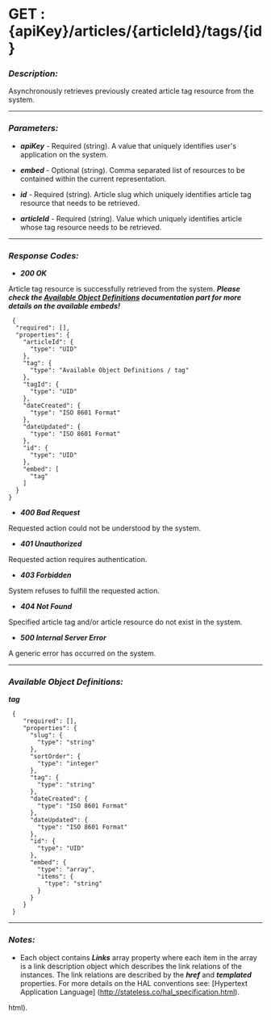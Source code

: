 
# GET : {apiKey}/articles/{articleId}/tags/{id} 

### *Description:* 
Asynchronously retrieves previously created article tag resource from the system. 



* * *
### *Parameters:*


- ***apiKey*** - Required (string). A value that uniquely identifies user&#39;s application on the system. 


- ***embed*** - Optional (string). Comma separated list of resources to be contained within the current representation. 


- ***id*** - Required (string). Article slug which uniquely identifies article tag resource that needs to be retrieved. 


- ***articleId*** - Required (string). Value which uniquely identifies article whose tag resource needs to be retrieved. 


* * *
### *Response Codes:*


- ***200  OK*** 

 Article tag resource is successfully retrieved from the system. 
 ***Please check the [Available Object Definitions](#available-object-definitions) documentation part for more details on the available embeds!*** 

```
 {
  "required": [],
  "properties": {
    "articleId": {
      "type": "UID"
    },
    "tag": {
      "type": "Available Object Definitions / tag"
    },
    "tagId": {
      "type": "UID"
    },
    "dateCreated": {
      "type": "ISO 8601 Format"
    },
    "dateUpdated": {
      "type": "ISO 8601 Format"
    },
    "id": {
      "type": "UID"
    },
    "embed": [
      "tag"
    ]
  }
} 

```

- ***400  Bad Request*** 

 Requested action could not be understood by the system. 


- ***401  Unauthorized*** 

 Requested action requires authentication. 


- ***403  Forbidden*** 

 System refuses to fulfill the requested action. 


- ***404  Not Found*** 

 Specified article tag and/or article resource do not exist in the system. 


- ***500  Internal Server Error*** 

 A generic error has occurred on the system. 



* * *
### *Available Object Definitions:*

***tag***

```
 {
    "required": [],
    "properties": {
      "slug": {
        "type": "string"
      },
      "sortOrder": {
        "type": "integer"
      },
      "tag": {
        "type": "string"
      },
      "dateCreated": {
        "type": "ISO 8601 Format"
      },
      "dateUpdated": {
        "type": "ISO 8601 Format"
      },
      "id": {
        "type": "UID"
      },
      "embed": {
        "type": "array",
        "items": {
          "type": "string"
        }
      }
    }
 }
```
* * *
### *Notes:* 
- Each object contains ***Links*** array property where each item in the array is a link description object which describes the link relations of the instances. The link relations are described by the ***href*** and ***templated*** properties. For more details on the HAL conventions see: [Hypertext Application Language] (http://stateless.co/hal_specification.html).

html).

